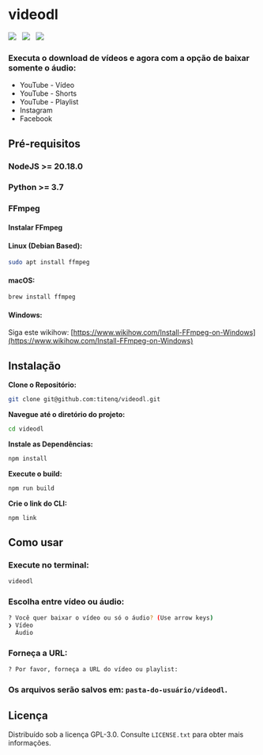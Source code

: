 # videodl

![](https://img.shields.io/github/stars/titenq/videodl.svg)&nbsp;&nbsp;
![](https://img.shields.io/github/forks/titenq/videodl.svg)&nbsp;&nbsp;
![](https://img.shields.io/github/issues/titenq/videodl.svg) 

### Executa o download de vídeos e agora com a opção de baixar somente o áudio:
- YouTube - Vídeo
- YouTube - Shorts
- YouTube - Playlist
- Instagram
- Facebook

## Pré-requisitos

### NodeJS >= 20.18.0

### Python >= 3.7

### FFmpeg

#### Instalar FFmpeg

#### Linux (Debian Based):
```bash
sudo apt install ffmpeg
```

#### macOS:
```bash
brew install ffmpeg
```

#### Windows:
Siga este wikihow: [https://www.wikihow.com/Install-FFmpeg-on-Windows](https://www.wikihow.com/Install-FFmpeg-on-Windows)

## Instalação

**Clone o Repositório:**
```bash
git clone git@github.com:titenq/videodl.git
```

**Navegue até o diretório do projeto:**
```bash
cd videodl
```

**Instale as Dependências:**
```bash
npm install
```

**Execute o build:**
```bash
npm run build
```

**Crie o link do CLI:**
```bash
npm link
```

## Como usar
### Execute no terminal:
```bash
videodl
```

### Escolha entre vídeo ou áudio:
```bash
? Você quer baixar o vídeo ou só o áudio? (Use arrow keys)
❯ Vídeo
  Áudio
```

### Forneça a URL:
```bash
? Por favor, forneça a URL do vídeo ou playlist:
```

### Os arquivos serão salvos em: `pasta-do-usuário/videodl`.

## Licença
Distribuído sob a licença GPL-3.0. Consulte `LICENSE.txt` para obter mais informações.
